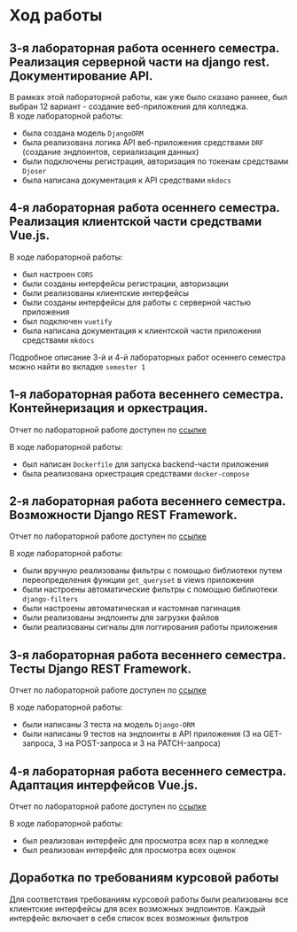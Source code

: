 # Ход работы
## 3-я лабораторная работа осеннего семестра. Реализация серверной части на django rest. Документирование API.
В рамках этой лабораторной работы, как уже было сказано раннее, был выбран 12 вариант - создание веб-приложения для колледжа.  
В ходе лабораторной работы: 
- была создана модель `DjangoORM`
- была реализована логика API веб-приложения средствами `DRF` (создание эндпоинтов, сериализация данных)
- были подключены регистрация, авторизация по токенам средствами `Djoser`
- была написана документация к API средствами `mkdocs`

## 4-я лабораторная работа осеннего семестра. Реализация клиентской части средствами Vue.js.
В ходе лабораторной работы: 
- был настроен `CORS`
- были созданы интерфейсы регистрации, авторизации
- были реализованы клиентские интерфейсы
- были созданы интерфейсы для работы с серверной частью приложения
- был подключен `vuetify`
- была написана документация к клиентской части приложения средствами `mkdocs`

Подробное описание 3-й и 4-й лабораторных работ осеннего семестра можно найти во вкладке `semester 1`

## 1-я лабораторная работа весеннего семестра. Контейнеризация и оркестрация.
Отчет по лабораторной работе доступен по [ссылке](https://alexanderlakiza.github.io/ITMO_ICT_WebDevelopment_2021-2022_sem_2/semestr2/lab1/1_1/)

В ходе лабораторной работы:
- был написан `Dockerfile` для запуска backend-части приложения
- была реализована оркестрация средствами `docker-compose`

## 2-я лабораторная работа весеннего семестра. Возможности Django REST Framework.
Отчет по лабораторной работе доступен по [ссылке](https://alexanderlakiza.github.io/ITMO_ICT_WebDevelopment_2021-2022_sem_2/semestr2/lab2/2_1_1/)

В ходе лабораторной работы:
- были вручную реализованы фильтры с помощью библиотеки путем переопределения функции `get_queryset` в views приложения
- были настроены автоматические фильтры с помощью библиотеки `django-filters`
- были настроены автоматическая и кастомная пагинация
- были реализованы эндпоинты для загрузки файлов
- были реализованы сигналы для логгирования работы приложения

## 3-я лабораторная работа весеннего семестра. Тесты Django REST Framework.
Отчет по лабораторной работе доступен по [ссылке](https://alexanderlakiza.github.io/ITMO_ICT_WebDevelopment_2021-2022_sem_2/semestr2/lab3/3_1/)

В ходе лабораторной работы:
- были написаны 3 теста на модель `Django-ORM`
- были написаны 9 тестов на эндпоинты в API приложения (3 на GET-запроса, 3 на POST-запроса и 3 на PATCH-запроса)

## 4-я лабораторная работа весеннего семестра. Адаптация интерфейсов Vue.js.
Отчет по лабораторной работе доступен по [ссылке](https://alexanderlakiza.github.io/ITMO_ICT_WebDevelopment_2021-2022_sem_2/semestr2/lab4/4/)

В ходе лабораторной работы:
- был реализован интерфейс для просмотра всех пар в колледже
- был реализован интерфейс для просмотра всех оценок

## Доработка по требованиям курсовой работы
Для соответствия требованиям курсовой работы были реализованы все клиентские интерфейсы для всех возможных эндпоинтов. Каждый интерфейс включает в себя список всех возможных фильтров
